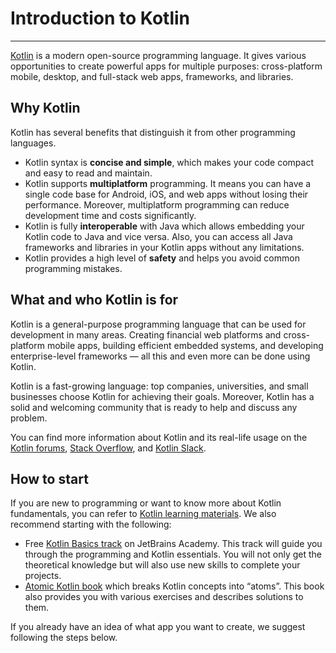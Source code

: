 # Introduction to Kotlin

---

[Kotlin][kotlin] is a modern open-source programming language.
It gives various opportunities to create powerful apps for multiple purposes:
cross-platform mobile, desktop, and full-stack web apps, frameworks, and libraries.

## Why Kotlin

Kotlin has several benefits that distinguish it from other programming languages.

* Kotlin syntax is **concise and simple**, which makes your code compact and easy to read and maintain.
* Kotlin supports **multiplatform** programming.
    It means you can have a single code base for Android, iOS, and web apps
    without losing their performance.
    Moreover, multiplatform programming can reduce development time and costs significantly.
* Kotlin is fully **interoperable** with Java which allows embedding your Kotlin code to Java and vice versa.
    Also, you can access all Java frameworks and libraries in your Kotlin apps without any limitations.
* Kotlin provides a high level of **safety** and helps you avoid common programming mistakes.

## What and who Kotlin is for

Kotlin is a general-purpose programming language that can be used for development in many areas.
Creating financial web platforms and cross-platform mobile apps, building efficient embedded systems,
and developing enterprise-level frameworks — all this and even more can be done using Kotlin.

Kotlin is a fast-growing language: top companies, universities, and small businesses choose Kotlin for achieving their goals.
Moreover, Kotlin has a solid and welcoming community that is ready to help and discuss any problem.

You can find more information about Kotlin and its real-life usage on the [Kotlin forums][forum],
[Stack Overflow][so], and [Kotlin Slack][slack].

## How to start

If you are new to programming or want to know more about Kotlin fundamentals,
you can refer to [Kotlin learning materials][learning-materials].
We also recommend starting with the following:

* Free [Kotlin Basics track][kotlin-basics] on JetBrains Academy.
    This track will guide you through the programming and Kotlin essentials.
    You will not only get the theoretical knowledge but will also use new skills to complete your projects.
* [Atomic Kotlin book][atomic-kotlin] which breaks Kotlin concepts into “atoms”.
    This book also provides you with various exercises and describes solutions to them.

If you already have an idea of what app you want to create, we suggest following the steps below.

<!-- 
Here, I would add the steps from “Create your powerful application with Kotlin” section. 
https://kotlinlang.org/docs/getting-started.html#create-your-powerful-application-with-kotlin
-->

[atomic-kotlin]: https://www.atomickotlin.com/atomickotlin/
[forum]: https://discuss.kotlinlang.org/
[kotlin]: https://kotlinlang.org/
[kotlin-basics]: https://hyperskill.org/tracks/18
[learning-materials]: https://kotlinlang.org/docs/learning-materials-overview.html
[slack]: https://surveys.jetbrains.com/s3/kotlin-slack-sign-up
[so]: https://stackoverflow.com/questions/tagged/kotlin
